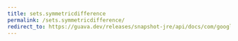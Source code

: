 ```yaml
---
title: sets.symmetricdifference
permalink: /sets.symmetricdifference/
redirect_to: https://guava.dev/releases/snapshot-jre/api/docs/com/google/common/collect/Sets.html#symmetricDifference-java.util.Set-java.util.Set-
---
```

